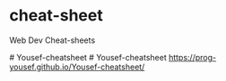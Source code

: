 # cheat-sheet
Web Dev Cheat-sheets

#   Y o u s e f - c h e a t s h e e t 
 
 #   Y o u s e f - c h e a t s h e e t 
 
 https://prog-yousef.github.io/Yousef-cheatsheet/
